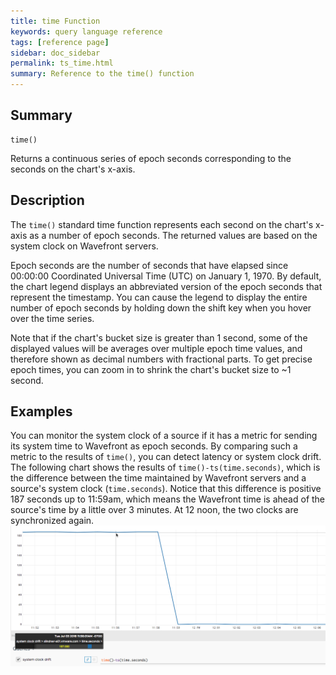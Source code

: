 ```yaml
---
title: time Function
keywords: query language reference
tags: [reference page]
sidebar: doc_sidebar
permalink: ts_time.html
summary: Reference to the time() function
---
```

## Summary
```
time()
```
Returns a continuous series of epoch seconds corresponding to the seconds on the chart's x-axis.


## Description

The `time()` standard time function represents each second on the chart's x-axis as a number of epoch seconds. The returned values are based on the system clock on Wavefront servers.

Epoch seconds are the number of seconds that have elapsed since 00:00:00 Coordinated Universal Time (UTC) on January 1, 1970.
By default, the chart legend displays an abbreviated version of the epoch seconds that represent the timestamp. You can cause the legend to display the entire number of epoch seconds by holding down the shift key when you hover over the time series.

Note that if the chart's bucket size is greater than 1 second, some of the displayed values will be averages over multiple epoch time values, and therefore shown as decimal numbers with fractional parts. To get precise epoch times, you can zoom in to shrink the chart's bucket size to ~1 second.

## Examples

You can monitor the system clock of a source if it has a metric for sending its system time to Wavefront as epoch seconds. By comparing such a metric to the results of `time()`, you can detect latency or system clock drift. The following chart shows the results of `time()-ts(time.seconds)`, which is the difference between the time maintained by Wavefront servers and a source's system clock (`time.seconds`). Notice that this difference is positive 187 seconds up to 11:59am, which means the Wavefront time is ahead of the source's time by a little over 3 minutes. At 12 noon, the two clocks are synchronized again. 
![time](images/ts_time_clock_drift.png)
